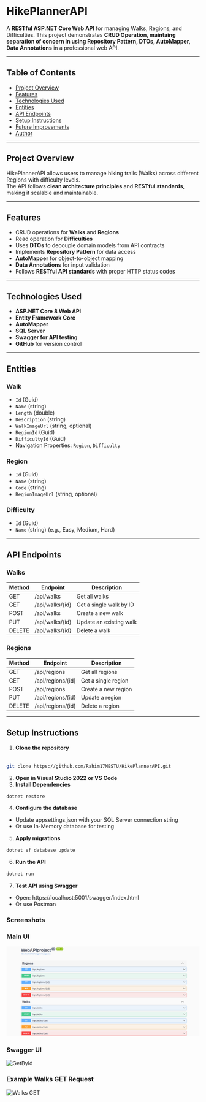 # HikePlannerAPI

A **RESTful ASP.NET Core Web API** for managing Walks, Regions, and Difficulties. This project demonstrates **CRUD Operation, maintaing separation of concern in using Repository Pattern, DTOs, AutoMapper, Data Annotations** in a professional web API.

---

## Table of Contents
- [Project Overview](#project-overview)
- [Features](#features)
- [Technologies Used](#technologies-used)
- [Entities](#entities)
- [API Endpoints](#api-endpoints)
- [Setup Instructions](#setup-instructions)
- [Future Improvements](#future-improvements)
- [Author](#author)

---

## Project Overview
HikePlannerAPI allows users to manage hiking trails (Walks) across different Regions with difficulty levels.  
The API follows **clean architecture principles** and **RESTful standards**, making it scalable and maintainable.

---

## Features
- CRUD operations for **Walks** and **Regions**
- Read operation for **Difficulties**
- Uses **DTOs** to decouple domain models from API contracts
- Implements **Repository Pattern** for data access
- **AutoMapper** for object-to-object mapping
- **Data Annotations** for input validation
- Follows **RESTful API standards** with proper HTTP status codes

---

## Technologies Used
- **ASP.NET Core 8 Web API**
- **Entity Framework Core**
- **AutoMapper**
- **SQL Server** 
- **Swagger for API testing**
- **GitHub** for version control
  
---

## Entities

### Walk
- `Id` (Guid)
- `Name` (string)
- `Length` (double)
- `Description` (string)
- `WalkImageUrl` (string, optional)
- `RegionId` (Guid)
- `DifficultyId` (Guid)
- Navigation Properties: `Region`, `Difficulty`

### Region
- `Id` (Guid)
- `Name` (string)
- `Code` (string)
- `RegionImageUrl` (string, optional)

### Difficulty
- `Id` (Guid)
- `Name` (string) (e.g., Easy, Medium, Hard)

---

## API Endpoints

### Walks
| Method | Endpoint | Description |
|--------|----------|-------------|
| GET    | /api/walks | Get all walks |
| GET    | /api/walks/{id} | Get a single walk by ID |
| POST   | /api/walks | Create a new walk |
| PUT    | /api/walks/{id} | Update an existing walk |
| DELETE | /api/walks/{id} | Delete a walk |

### Regions
| Method | Endpoint | Description |
|--------|----------|-------------|
| GET    | /api/regions | Get all regions |
| GET    | /api/regions/{id} | Get a single region |
| POST   | /api/regions | Create a new region |
| PUT    | /api/regions/{id} | Update a region |
| DELETE | /api/regions/{id} | Delete a region |

<!--
### Difficulties
| Method | Endpoint | Description |
|--------|----------|-------------|
| GET    | /api/difficulties | Get all difficulty levels |
-->
---

## Setup Instructions

1. **Clone the repository**
  ```bash

  git clone https://github.com/Rahim17MBSTU/HikePlannerAPI.git

  ```
2. **Open in Visual Studio 2022 or VS Code**
3. **Install Dependencies**
```bash
dotnet restore
```

4. **Configure the database**
- Update appsettings.json with your SQL Server connection string
- Or use In-Memory database for testing

5. **Apply migrations**
```bash
dotnet ef database update
```
6. **Run the API**
```bash
dotnet run
```

7. **Test API using Swagger**
- Open: https://localhost:5001/swagger/index.html
- Or use Postman


### Screenshots

### Main UI
![Main UI](https://github.com/Rahim17MBSTU/HikePlannerAPI/blob/7836b71d0eaaa8ebf3c070627f066b616c7c1d07/Main%20UI.png?raw=true)

### Swagger UI
![GetById]([https://github.com/Rahim17MBSTU/HikePlannerAPI/blob/main/Screenshots/swagger.png?raw=true](https://github.com/Rahim17MBSTU/HikePlannerAPI/blob/a813b1e8607c845c470b4514bb43a73f78fb1920/GetById.png))

### Example Walks GET Request
![Walks GET](https://github.com/Rahim17MBSTU/HikePlannerAPI/blob/main/Screenshots/walks-get.png?raw=true)



